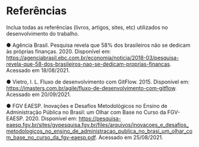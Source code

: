 # Referências

Inclua todas as referências (livros, artigos, sites, etc) utilizados no desenvolvimento do trabalho.

●	Agência Brasil. Pesquisa revela que 58% dos brasileiros não se dedicam às próprias finanças. 2020. Disponível em: https://agenciabrasil.ebc.com.br/economia/noticia/2018-03/pesquisa-revela-que-58-dos-brasileiros-nao-se-dedicam-proprias-financas. Acessado em 18/08/2021.

●	Vietro, I. L. Fluxo de desenvolvimento com GitFlow. 2015. Disponível em: https://imasters.com.br/agile/fluxo-de-desenvolvimento-com-gitflow. Acessado em 20/09/2021.

●	FGV EAESP. Inovações e Desafios Metodológicos no Ensino de Administração Pública no Brasil: um Olhar com Base no Curso da FGV-EAESP. 2020. Disponível em: https://pesquisa-eaesp.fgv.br/sites/gvpesquisa.fgv.br/files/arquivos/inovacoes_e_desafios_metodologicos_no_ensino_de_administracao_publica_no_brasi_um_olhar_com_base_no_curso_da_fgv-eaesp.pdf. Acessado em 25/08/2021. 


